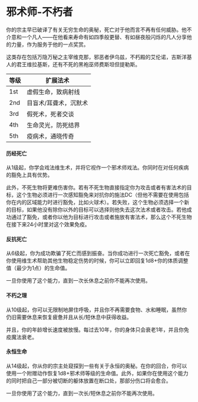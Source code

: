 # 邪术师-不朽者

你的宗主早已破译了有关无穷生命的奥秘，死亡对于他而言不再有任何威胁。他不介意和一个凡人——在他看来寿命有如四季般更替、有如昼夜般闪烁的凡人分享他的力量，作为服务于他的一点奖赏。

这类存在包括万隐万秘之主宰维克那，邪恶者伊乌兹，不朽殿的艾伦诺，吉斯洋基人的君王维拉基斯，还有不死的黑袍巫师费斯坦但提勒斯。

| 等级 | 扩展法术              |
| ---- | --------------------- |
| 1st  | 虚假生命，致病射线    |
| 2nd  | 目盲术/耳聋术，沉默术 |
| 3rd  | 假死术，死者交谈      |
| 4th  | 生命灵光，防死结界    |
| 5th  | 疫病术，通晓传奇      |



#### 历经死亡

从1级起，你学会戏法维生术，并将它视作一个邪术师戏法。你同时在对任何疾病的豁免上具有优势。

此外，不死生物将更难伤害你。若有不死生物直接指定你为攻击或者有害法术的目标，这个生物必须进行一次感知豁免来对抗你的施法DC（但他不需要在使用包括你在内的区域能力时进行豁免，比如火球术）。若失败，这个生物必须选择一个新的目标，如果他没有除你以外的目标可以选择则他失去这次法术或者攻击。若他成功通过了豁免，或者你以他为目标进行攻击或者施放有害法术，那么这个不死生物在接下来24小时里对这个效果免疫。

#### 反抗死亡

从6级起，你为成功欺骗了死亡而感到振奋。当你成功进行一次死亡豁免，或者在你使用维生术帮助其他生物稳定伤势的时候，你可以立即回复1d8+你的体质调整值（最少为1点）的生命值。

一旦你使用了这个能力，直到一次长休息之前你不能再次使用。

#### 不朽之理

从10级起，你可以无限制地屏住呼吸，并且你不再需要食物、水和睡眠，虽然你仍旧需要休息来恢复疲惫并且从长/短休息中获得收益。

并且，你的年龄增长速度被放慢。每过去10年，你的身体只会衰老1年，并且你免疫魔法衰老。

#### 永恒生命

从14级起，你从你的宗主处窥探到一些有关于永恒的奥秘。在你的回合，你可以使用一个附赠动作恢复1d8+邪术师等级的生命值。此外，如果你在使用这个能力的同时把自己一部分被切断的躯体放置在断口处，那部分伤口将会愈合。

一旦你使用了这个能力，直到一次长/短休息之前你不能再次使用。

